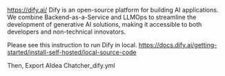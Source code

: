 https://dify.ai/
Dify is an open-source platform for building AI applications. We combine Backend-as-a-Service and LLMOps to streamline the development of generative AI solutions, making it accessible to both developers and non-technical innovators.


Please see this instruction to run Dify in local.
https://docs.dify.ai/getting-started/install-self-hosted/local-source-code

Then, Export AIdea Chatcher_dify.yml
